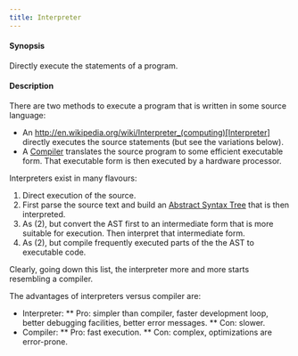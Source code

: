 ```yaml
---
title: Interpreter
---
```


#### Synopsis

Directly execute the statements of a program.

#### Description

There are two methods to execute a program that is written in some source language:

*  An http://en.wikipedia.org/wiki/Interpreter_(computing)[Interpreter] directly executes the source statements (but see the variations below).
*  A [Compiler](../../Rascalopedia/Compiler/index.md) translates the source program to some efficient executable form. That executable form is then executed by a hardware
  processor.


Interpreters exist in many flavours:

1.  Direct execution of the source.
2.  First parse the source text and build an [Abstract Syntax Tree](../../Rascalopedia/AbstractSyntaxTree/index.md) that is then interpreted.
3.  As (2), but convert the AST first to an intermediate form that is more suitable for execution.
  Then interpret that intermediate form.
4.  As (2), but compile frequently executed parts of the the AST to executable code.


Clearly, going down this list, the interpreter more and more starts resembling a compiler.

The advantages of interpreters versus compiler are:

*  Interpreter:
**  Pro: simpler than compiler, faster development loop, better debugging facilities, better error messages.
**  Con: slower.
*  Compiler:
**  Pro: fast execution.
**  Con: complex, optimizations are error-prone.



